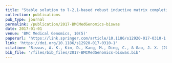 ```yaml
---
title: "Stable solution to l-2,1-based robust inductive matrix completion and its application in linking long noncoding RNAs to human diseases"
collection: publications
pub_type: journal
permalink: /publication/2017-BMCMedGenomics-biswas
date: 2017-01-01
venue: 'BMC Medical Genomics, 10(5)'
paperurl: 'https://link.springer.com/article/10.1186/s12920-017-0310-1'
link: 'https://doi.org/10.1186/s12920-017-0310-1'
citation: 'Biswas, A. K., Kim, D., Kang, M., Ding, C., & Gao, J. X. (2017). Stable solution to l 2, 1-based robust inductive matrix completion and its application in linking long noncoding RNAs to human diseases. BMC Medical Genomics, 10(5), 1-16. Chicago.'
bib_file: '/files/bib_files/2017-BMCMedGenomics-biswas.bib'
---
```




	
